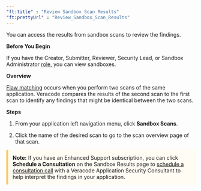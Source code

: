 ```yaml
---
"ft:title" : "Review Sandbox Scan Results"
"ft:prettyUrl" : "Review_Sandbox_Scan_Results"
---
```


You can access the results from sandbox scans to review the findings.

<p font-size="13pt"><b>Before You Begin</b></p>

If you have the Creator, Submitter, Reviewer, Security Lead, or Sandbox Administrator [role](https://docs.veracode.com/r/c_role_permissions), you can view sandboxes.

<p font-size="13pt"><b>Overview</b></p>

[Flaw matching](https://docs.veracode.com/r/c_review_matchflaws) occurs when you perform two scans of the same application. Veracode compares the results of the second scan to the first scan to identify any findings that might be identical between the two scans.

<p font-size="13pt"><b>Steps</b></p>

1.  From your application left navigation menu, click **Sandbox Scans**.

2.  Click the name of the desired scan to go to the scan overview page of that scan.

<p style="background-color:#FFFCF3; padding: 12px; border-left: 5px solid #F7CD55;">
<b>Note:</b> If you have an Enhanced Support subscription, you can click <b>Schedule a Consultation</b> on the Sandbox Results page to <a href="https://https://docs.veracode.com/r/t_schedule_consultation">schedule a consultation call</a> with a Veracode Application Security Consultant to help interpret the findings in your application.</p>
